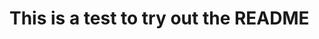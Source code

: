 <!DOCTYPE html>
<html lang="en">
<body>

<h1>This is a test to try out the README</h1>

</body>
</html>